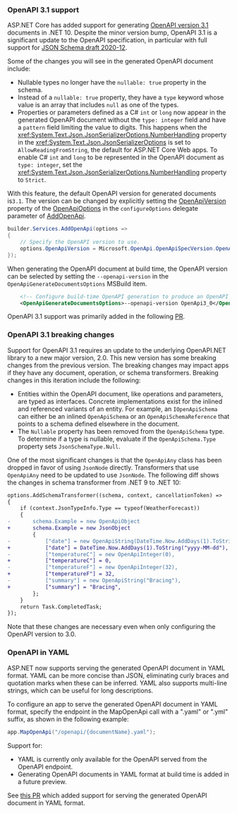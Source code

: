 ### OpenAPI 3.1 support

ASP.NET Core has added support for generating [OpenAPI version 3.1] documents in .NET 10.
Despite the minor version bump, OpenAPI 3.1 is a significant update to the OpenAPI specification,
in particular with full support for [JSON Schema draft 2020-12].

[OpenAPI version 3.1]: https://spec.openapis.org/oas/v3.1.1.html
[JSON Schema draft 2020-12]: https://json-schema.org/specification-links#2020-12

Some of the changes you will see in the generated OpenAPI document include:

* Nullable types no longer have the `nullable: true` property in the schema.
* Instead of a `nullable: true` property, they have a `type` keyword whose value is an array that includes `null` as one of the types.
* Properties or parameters defined as a C# `int` or `long` now appear in the generated OpenAPI document without the `type: integer` field
and have a `pattern` field limiting the value to digits.
This happens when the <xref:System.Text.Json.JsonSerializerOptions.NumberHandling> property in the <xref:System.Text.Json.JsonSerializerOptions> is set to `AllowReadingFromString`, the default for ASP.NET Core Web apps. To enable C# `int` and `long` to be represented in the OpenAPI document as `type: integer`, set the <xref:System.Text.Json.JsonSerializerOptions.NumberHandling> property to `Strict`.

With this feature, the default OpenAPI version for generated documents is`3.1`. The version can be changed by explicitly setting the [OpenApiVersion](/dotnet/api/microsoft.aspnetcore.openapi.openapioptions.openapiversion) property of the [OpenApiOptions](/dotnet/api/microsoft.aspnetcore.openapi.openapioptions) in the `configureOptions` delegate parameter of [AddOpenApi](/dotnet/api/microsoft.extensions.dependencyinjection.openapiservicecollectionextensions.addopenapi).

```csharp
builder.Services.AddOpenApi(options =>
{
    // Specify the OpenAPI version to use.
    options.OpenApiVersion = Microsoft.OpenApi.OpenApiSpecVersion.OpenApi3_0;
});
```

When generating the OpenAPI document at build time, the OpenAPI version can be selected by setting the `--openapi-version` in the `OpenApiGenerateDocumentsOptions` MSBuild item.

```xml
    <!-- Configure build-time OpenAPI generation to produce an OpenAPI 3.0 document. -->
    <OpenApiGenerateDocumentsOptions>--openapi-version OpenApi3_0</OpenApiGenerateDocumentsOptions>
```

OpenAPI 3.1 support was primarily added in the following [PR](https://github.com/dotnet/aspnetcore/pull/59480).

### OpenAPI 3.1 breaking changes

Support for OpenAPI 3.1 requires an update to the underlying OpenAPI.NET library to a new major version, 2.0. This new version has some breaking changes from the previous version. The breaking changes may impact apps if they have any document, operation, or schema transformers.
Breaking changes in this iteration include the following:

* Entities within the OpenAPI document, like operations and parameters, are typed as interfaces. Concrete implementations exist for the inlined and referenced variants of an entity. For example, an `IOpenApiSchema` can either be an inlined `OpenApiSchema` or an `OpenApiSchemaReference` that points to a schema defined elsewhere in the document.
* The `Nullable` property has been removed from the `OpenApiSchema` type. To determine if a type is nullable, evaluate if the `OpenApiSchema.Type` property sets `JsonSchemaType.Null`.

One of the most significant changes is that the `OpenApiAny` class has been dropped in favor of using `JsonNode` directly. Transformers that use `OpenApiAny` need to be updated to use `JsonNode`. The following diff shows the changes in schema transformer from .NET 9 to .NET 10: 

```diff
options.AddSchemaTransformer((schema, context, cancellationToken) =>
{
    if (context.JsonTypeInfo.Type == typeof(WeatherForecast))
    {
-       schema.Example = new OpenApiObject
+       schema.Example = new JsonObject
        {
-           ["date"] = new OpenApiString(DateTime.Now.AddDays(1).ToString("yyyy-MM-dd")),
+           ["date"] = DateTime.Now.AddDays(1).ToString("yyyy-MM-dd"),
-           ["temperatureC"] = new OpenApiInteger(0),
+           ["temperatureC"] = 0,
-           ["temperatureF"] = new OpenApiInteger(32),
+           ["temperatureF"] = 32,
-           ["summary"] = new OpenApiString("Bracing"),
+           ["summary"] = "Bracing",
        };
    }
    return Task.CompletedTask;
});
```

Note that these changes are necessary even when only configuring the OpenAPI version to 3.0.

### OpenAPI in YAML

ASP.NET now supports serving the generated OpenAPI document in YAML format. YAML can be more concise than JSON, eliminating curly braces and quotation marks when these can be inferred. YAML also supports multi-line strings, which can be useful for long descriptions.

To configure an app to serve the generated OpenAPI document in YAML format, specify the endpoint in the MapOpenApi call with a ".yaml" or ".yml" suffix, as shown in the following example:

```csharp
app.MapOpenApi("/openapi/{documentName}.yaml");
```

Support for:

* YAML is currently only available for the OpenAPI served from the OpenAPI endpoint.
* Generating OpenAPI documents in YAML format at build time is added in a future preview.

See [this PR](https://github.com/dotnet/aspnetcore/pull/58616) which added support for serving the generated OpenAPI document in YAML format.

